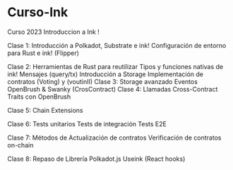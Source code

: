 # Curso-Ink
Curso 2023 Introduccion a Ink !

Clase 1:
Introducción a Polkadot, Substrate e ink!
Configuración de entorno para Rust e ink!
(Flipper)

Clase 2:
Herramientas de Rust para reutilizar
Tipos y funciones nativas de ink!
Mensajes (query/tx)
Introducción a Storage
Implementación de contratos
(Voting) y (voutinII)
Clase 3:
Storage avanzado
Eventos
OpenBrush & Swanky
(CrosContract)
Clase 4:
Llamadas Cross-Contract
Traits con OpenBrush

Clase 5:
Chain Extensions

Clase 6:
Tests unitarios
Tests de integración
Tests E2E

Clase 7:
Métodos de Actualización de contratos
Verificación de contratos on-chain

Clase 8:
Repaso de Librería Polkadot.js
Useink (React hooks)




